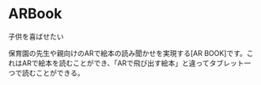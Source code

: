 # ARBook
子供を喜ばせたい

保育園の先生や親向けのARで絵本の読み聞かせを実現する[AR BOOK]です。これはARで絵本を読むことができ、「ARで飛び出す絵本」と違ってタブレット一つで読むことができる。
